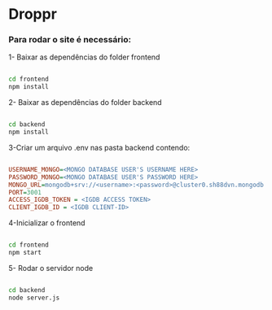 <h1>Droppr</h1>

<h3>Para rodar o site é necessário:</h3>

<p>1- Baixar as dependências do folder frontend</p>

```bash

cd frontend
npm install
```

<p>2- Baixar as dependências do folder backend</p>

```bash

cd backend
npm install
```

<p>3-Criar um arquivo .env nas pasta backend contendo: </p>

```ini

USERNAME_MONGO=<MONGO DATABASE USER'S USERNAME HERE>
PASSWORD_MONGO=<MONGO DATABASE USER'S PASSWORD HERE>
MONGO_URL=mongodb+srv://<username>:<password>@cluster0.sh88dvn.mongodb.net/?retryWrites=true&w=majority
PORT=3001
ACCESS_IGDB_TOKEN = <IGDB ACCESS TOKEN>
CLIENT_IGDB_ID = <IGDB CLIENT-ID>

```

<p>4-Inicializar o frontend</p>

```bash

cd frontend
npm start
```

<P>5- Rodar o servidor node</p>

```bash

cd backend
node server.js
```
